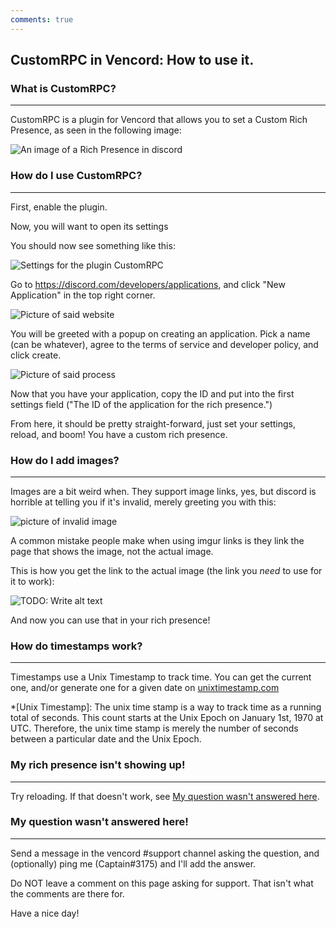 ```yaml
---
comments: true
---
```

## CustomRPC in Vencord: How to use it.

### What is CustomRPC?

---

CustomRPC is a plugin for Vencord that allows you to set a Custom Rich Presence, as seen in the following image:

![An image of a Rich Presence in discord](https://media.discordapp.net/attachments/1085178975791349792/1087772125340905502/image.png)

### How do I use CustomRPC?

---

First, enable the plugin.

Now, you will want to open its settings

You should now see something like this:

![Settings for the plugin CustomRPC](https://media.discordapp.net/attachments/1085178975791349792/1087773009793781823/image.png?width=501&height=649)

Go to https://discord.com/developers/applications, and click "New Application" in the top right corner.

![Picture of said website](https://media.discordapp.net/attachments/1085178975791349792/1087773917365670019/image.png?width=923&height=469)

You will be greeted with a popup on creating an application. Pick a name (can be whatever), agree to the terms of service and developer policy, and click create.

![Picture of said process](https://media.discordapp.net/attachments/1085178975791349792/1087773917638303788/image.png?width=398&height=298)


Now that you have your application, copy the ID and put into the first settings field ("The ID of the application for the rich presence.")

From here, it should be pretty straight-forward, just set your settings, reload, and boom! You have a custom rich presence.


### How do I add images?

---

Images are a bit weird when. They support image links, yes, but discord is horrible at telling you if it's invalid, merely greeting you with this:

![picture of invalid image](https://media.discordapp.net/attachments/1085178975791349792/1087775334071545886/image.png?width=139&height=117)

A common mistake people make when using imgur links is they link the page that shows the image, not the actual image.

This is how you get the link to the actual image (the link you *need* to use for it to work):

![TODO: Write alt text](https://media.discordapp.net/attachments/1085178975791349792/1087776786076676166/image.png?width=672&height=639)

And now you can use that in your rich presence!

### How do timestamps work?

---

Timestamps use a Unix Timestamp to track time. You can get the current one, and/or generate one for a given date on [unixtimestamp.com](https://www.unixtimestamp.com/)

*[Unix Timestamp]: The unix time stamp is a way to track time as a running total of seconds. This count starts at the Unix Epoch on January 1st, 1970 at UTC. Therefore, the unix time stamp is merely the number of seconds between a particular date and the Unix Epoch.

### My rich presence isn't showing up!

---

Try reloading. If that doesn't work, see [My question wasn't answered here](#my-question-wasnt-answered-here).

### My question wasn't answered here!

---

Send a message in the vencord #support channel asking the question, and (optionally) ping me (Captain#3175) and I'll add the answer.

Do NOT leave a comment on this page asking for support. That isn't what the comments are there for.

Have a nice day!